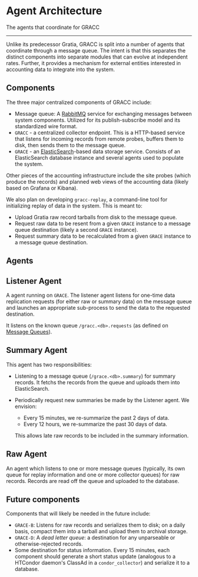 # Agent Architecture

The agents that coordinate for GRACC

---

Unlike its predecessor Gratia, GRACC is split into a number of agents that coordinate through a message queue.  The intent is that this separates the distinct components into separate modules that can evolve at independent rates.  Further, it provides a mechanism for external entities interested in accounting data to integrate into the system.

Components
----------

The three major centralized components of GRACC include:

* Message queue: A [RabbitMQ](https://www.rabbitmq.com/) service for exchanging messages between system components.  Utilized for its publish-subscribe model and its standardized wire format.
* `GRACC` - a centralized collector endpoint.  This is a HTTP-based service that listens for incoming records from remote probes, buffers them to disk, then sends them to the message queue.
* `GRACE` - an [ElasticSearch](https://www.elastic.co/)-based data storage service.  Consists of an ElasticSearch database instance and several agents used to populate the system.

Other pieces of the accounting infrastructure include the site probes (which produce the records) and planned web views of the accounting data (likely based on Grafana or Kibana).

We also plan on developing `gracc-replay`, a command-line tool for initializing replay of data in the system.  This is meant to:

* Upload Gratia raw record tarballs from disk to the message queue.
* Request raw data to be resent from a given `GRACE` instance to a message queue destination (likely a second `GRACE` instance).
* Request summary data to be recalculated from a given `GRACE` instance to a message queue destination.

Agents
------

## Listener Agent

A agent running on `GRACE`.  The listener agent listens for one-time data replication requests (for either raw or summary data) on the message queue and launches an appropriate sub-process to send the data to the requested destination.

It listens on the known queue `/gracc.<db>.requests` (as defined on [Message Queues](message-queues.md)).  

## Summary Agent

This agent has two responsibilities:

   * Listening to a message queue (`/grace.<db>.summary`) for summary records.  It fetchs the records from the queue and uploads them into ElasticSearch.
   * Periodically request new summaries be made by the Listener agent.  We envision:

      * Every 15 minutes, we re-summarize the past 2 days of data.
      * Every 12 hours, we re-summarize the past 30 days of data.

      This allows late raw records to be included in the summary information.

## Raw Agent

An agent which listens to one or more message queues (typically, its own queue for replay information and one or more collector queues) for raw records.  Records are read off the queue and uploaded to the database.

Future components
-----------------

Components that will likely be needed in the future include:

* `GRACE-B`: Listens for raw records and serializes them to disk; on a daily basis, compact them into a tarball and upload them to archival storage.
* `GRACE-D`: A _dead letter queue_: a destination for any unparseable or otherwise-rejected records.
* Some destination for status information.  Every 15 minutes, each component should generate a short status update (analogous to a HTCondor daemon's ClassAd in a `condor_collector`) and serialize it to a database.


